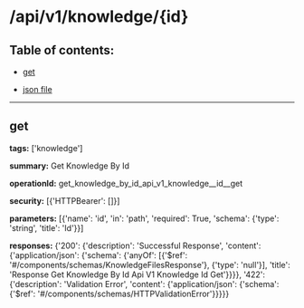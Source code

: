 # /api/v1/knowledge/{id}

## Table of contents:
- [get](#get)

- [json file](./_api_v1_knowledge_{id}.json)

---
<a name="get"></a>
## get

**tags:** ['knowledge']

**summary:** Get Knowledge By Id

**operationId:** get_knowledge_by_id_api_v1_knowledge__id__get

**security:** [{'HTTPBearer': []}]

**parameters:** [{'name': 'id', 'in': 'path', 'required': True, 'schema': {'type': 'string', 'title': 'Id'}}]

**responses:** {'200': {'description': 'Successful Response', 'content': {'application/json': {'schema': {'anyOf': [{'$ref': '#/components/schemas/KnowledgeFilesResponse'}, {'type': 'null'}], 'title': 'Response Get Knowledge By Id Api V1 Knowledge  Id  Get'}}}}, '422': {'description': 'Validation Error', 'content': {'application/json': {'schema': {'$ref': '#/components/schemas/HTTPValidationError'}}}}}

